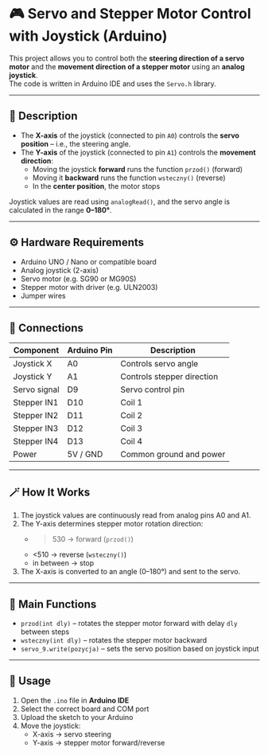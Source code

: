 # 🎮 Servo and Stepper Motor Control with Joystick (Arduino)

This project allows you to control both the **steering direction of a servo motor** and the **movement direction of a stepper motor** using an **analog joystick**.  
The code is written in Arduino IDE and uses the `Servo.h` library.

---

## 🧠 Description

- The **X-axis** of the joystick (connected to pin `A0`) controls the **servo position** – i.e., the steering angle.  
- The **Y-axis** of the joystick (connected to pin `A1`) controls the **movement direction**:
  - Moving the joystick **forward** runs the function `przod()` (forward)
  - Moving it **backward** runs the function `wsteczny()` (reverse)
  - In the **center position**, the motor stops

Joystick values are read using `analogRead()`, and the servo angle is calculated in the range **0–180°**.

---

## ⚙️ Hardware Requirements

- Arduino UNO / Nano or compatible board  
- Analog joystick (2-axis)  
- Servo motor (e.g. SG90 or MG90S)  
- Stepper motor with driver (e.g. ULN2003)  
- Jumper wires  

---

## 🔌 Connections

| Component | Arduino Pin | Description |
|------------|--------------|-------------|
| Joystick X | A0 | Controls servo angle |
| Joystick Y | A1 | Controls stepper direction |
| Servo signal | D9 | Servo control pin |
| Stepper IN1 | D10 | Coil 1 |
| Stepper IN2 | D11 | Coil 2 |
| Stepper IN3 | D12 | Coil 3 |
| Stepper IN4 | D13 | Coil 4 |
| Power | 5V / GND | Common ground and power |

---

## 🪄 How It Works

1. The joystick values are continuously read from analog pins A0 and A1.  
2. The Y-axis determines stepper motor rotation direction:
   - >530 → forward (`przod()`)
   - <510 → reverse (`wsteczny()`)
   - in between → stop
3. The X-axis is converted to an angle (0–180°) and sent to the servo.

---

## 🧰 Main Functions

- `przod(int dly)` – rotates the stepper motor forward with delay `dly` between steps  
- `wsteczny(int dly)` – rotates the stepper motor backward  
- `servo_9.write(pozycja)` – sets the servo position based on joystick input  

---

## 🚀 Usage

1. Open the `.ino` file in **Arduino IDE**  
2. Select the correct board and COM port  
3. Upload the sketch to your Arduino  
4. Move the joystick:
   - X-axis → servo steering  
   - Y-axis → stepper motor forward/reverse  
